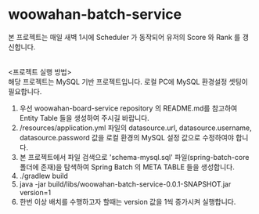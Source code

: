# woowahan-batch-service

본 프로젝트는 매일 새벽 1시에 Scheduler 가 동작되어 유저의 Score 와 Rank 를 갱신합니다.
<br/><br/>

<프로젝트 실행 방법><br/>
해당 프로젝트는 MySQL 기반 프로젝트입니다. 로컬 PC에 MySQL 환경설정 셋팅이 필요합니다.

1. 우선 woowahan-board-service repository 의 README.md를 참고하여 Entity Table 들을 생성하여 주시길 바랍니다.
2. /resources/application.yml 파일의 datasource.url, datasource.username, datasource.password 값을 로컬 환경의 MySQL 설정 값으로 수정하여야 합니다.
3. 본 프로젝트에서 파일 검색으로 'schema-mysql.sql' 파일(spring-batch-core 폴더에 존재)을 탐색하여 Spring Batch 의 META TABLE 들을 생성합니다.
4. ./gradlew build
5. java -jar build/libs/woowahan-batch-service-0.0.1-SNAPSHOT.jar version=1
6. 한번 이상 배치를 수행하고자 할때는 version 값을 1씩 증가시켜 실행합니다.
